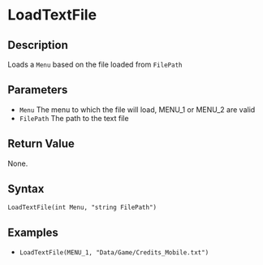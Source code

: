# LoadTextFile

## Description
Loads a `Menu` based on the file loaded from `FilePath`

## Parameters
- `Menu`
The menu to which the file will load, MENU_1 or MENU_2 are valid
- `FilePath`
The path to the text file

## Return Value
None.

## Syntax
```LoadTextFile(int Menu, "string FilePath")```

## Examples
- ```LoadTextFile(MENU_1, "Data/Game/Credits_Mobile.txt")```